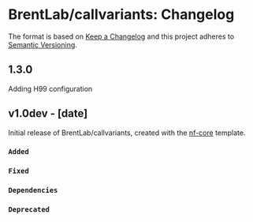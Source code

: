 # BrentLab/callvariants: Changelog

The format is based on [Keep a Changelog](https://keepachangelog.com/en/1.0.0/)
and this project adheres to [Semantic Versioning](https://semver.org/spec/v2.0.0.html).

## 1.3.0

Adding H99 configuration

## v1.0dev - [date]

Initial release of BrentLab/callvariants, created with the [nf-core](https://nf-co.re/) template.

### `Added`

### `Fixed`

### `Dependencies`

### `Deprecated`
